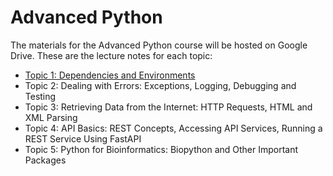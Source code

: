 # Advanced Python

The materials for the Advanced Python course will be hosted on Google Drive. These are the lecture notes for each topic:

- [Topic 1: Dependencies and Environments](https://colab.research.google.com/drive/1VSa2DoernK0Y66qOkPb5UD2DIwOtJdxV)
- Topic 2: Dealing with Errors: Exceptions, Logging, Debugging and Testing
- Topic 3: Retrieving Data from the Internet: HTTP Requests, HTML and XML Parsing
- Topic 4: API Basics: REST Concepts, Accessing API Services, Running a REST Service Using FastAPI
- Topic 5: Python for Bioinformatics: Biopython and Other Important Packages
